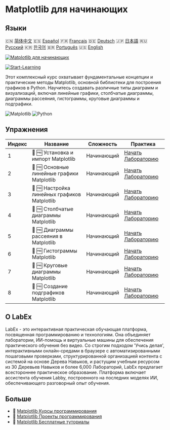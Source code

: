 # Matplotlib для начинающих

## Языки

🇨🇳 [简体中文](README_zh.md) 🇪🇸 [Español](README_es.md) 🇫🇷 [Français](README_fr.md) 🇩🇪 [Deutsch](README_de.md) 🇯🇵 [日本語](README_ja.md) 🇷🇺 [Русский](README_ru.md) 🇰🇷 [한국어](README_ko.md) 🇧🇷 [Português](README_pt.md) 🇺🇸 [English](README.md) 

[![Matplotlib для начинающих](https://cover-creator.labex.io/matplotlib-for-beginners.png?lang=ru)](https://labex.io/ru/courses/matplotlib-for-beginners)

[![Start-Learning](https://img.shields.io/badge/Start-Learning-whitesmoke?style=for-the-badge)](https://labex.io/ru/courses/matplotlib-for-beginners)

Этот комплексный курс охватывает фундаментальные концепции и практические методы Matplotlib, основной библиотеки для построения графиков в Python. Научитесь создавать различные типы диаграмм и визуализаций, включая линейные графики, столбчатые диаграммы, диаграммы рассеяния, гистограммы, круговые диаграммы и подграфики.

![Matplotlib](https://img.shields.io/badge/Matplotlib-whitesmoke?style=for-the-badge&logo=matplotlib)
![Python](https://img.shields.io/badge/Python-whitesmoke?style=for-the-badge&logo=python)


## Упражнения

|   Индекс | Название                                     | Сложность   | Практика                                                                                                                            |
|----------|----------------------------------------------|-------------|-------------------------------------------------------------------------------------------------------------------------------------|
|        1 | 📖 🆓 Установка и импорт Matplotlib          | Начинающий  | <a target='_blank' href='https://labex.io/ru/tutorials/matplotlib-matplotlib-installation-and-import-596567'>Начать Лабораторию</a> |
|        2 | 📖 🆓 Основные линейные графики Matplotlib   | Начинающий  | <a target='_blank' href='https://labex.io/ru/tutorials/matplotlib-matplotlib-basic-line-plots-596564'>Начать Лабораторию</a>        |
|        3 | 📖 🆓 Настройка линейных графиков Matplotlib | Начинающий  | <a target='_blank' href='https://labex.io/ru/tutorials/matplotlib-matplotlib-customizing-line-plots-596565'>Начать Лабораторию</a>  |
|        4 | 📖 🆓 Столбчатые диаграммы Matplotlib        | Начинающий  | <a target='_blank' href='https://labex.io/ru/tutorials/matplotlib-matplotlib-bar-charts-596563'>Начать Лабораторию</a>              |
|        5 | 📖 🆓 Диаграммы рассеяния в Matplotlib       | Начинающий  | <a target='_blank' href='https://labex.io/ru/tutorials/matplotlib-matplotlib-scatter-plots-596569'>Начать Лабораторию</a>           |
|        6 | 📖 🆓 Гистограммы Matplotlib                 | Начинающий  | <a target='_blank' href='https://labex.io/ru/tutorials/matplotlib-matplotlib-histograms-596566'>Начать Лабораторию</a>              |
|        7 | 📖 🆓 Круговые диаграммы Matplotlib          | Начинающий  | <a target='_blank' href='https://labex.io/ru/tutorials/matplotlib-matplotlib-pie-charts-596568'>Начать Лабораторию</a>              |
|        8 | 📖 🆓 Создание подграфиков Matplotlib        | Начинающий  | <a target='_blank' href='https://labex.io/ru/tutorials/matplotlib-matplotlib-subplots-creation-596570'>Начать Лабораторию</a>       |

## О LabEx

LabEx - это интерактивная практическая обучающая платформа, посвященная программированию и технологиям. Она объединяет лаборатории, ИИ-помощь и виртуальные машины для обеспечения практического обучения без видео. Со строгим подходом 'Учись делая', интерактивными онлайн-средами в браузере с автоматизированными пошаговыми проверками, структурированной организацией контента с системой на основе Дерева Навыков, и растущим учебным ресурсом из 30 Деревьев Навыков и более 6,000 Лабораторий, LabEx предлагает всестороннее практическое образование. Платформа включает ассистента обучения Labby, построенного на последних моделях ИИ, обеспечивающего разговорный опыт обучения.

## Больше

- 🔗 [Matplotlib Курсы программирования](https://github.com/labex-labs/awesome-programming-courses)
- 🔗 [Matplotlib Проекты программирования](https://github.com/labex-labs/awesome-programming-projects)
- 🔗 [Matplotlib Бесплатные туториалы](https://github.com/labex-labs/matplotlib-free-tutorials)

